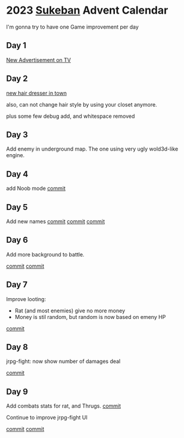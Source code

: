 <head>
<link rel="stylesheet" href="styling.css">
</head>

# 2023 [Sukeban](https://github.com/cosmo-ray/Sukeban) Advent Calendar

I'm gonna try to have one Game improvement per day

## Day 1

[New Advertisement on TV](https://github.com/cosmo-ray/Sukeban/commit/8b0e52990e0c039a36f5c08f000556c08c1b9d5f)

## Day 2

[new hair dresser in town](https://github.com/cosmo-ray/Sukeban/commit/738cd52d0b0cc0c9eca36ac18d754273333de9d2)

also, can not change hair style by using your closet anymore.

plus some few debug add, and whitespace removed

## Day 3

Add enemy in underground map.
The one using very ugly wold3d-like engine.

## Day 4

add Noob mode
[commit](https://github.com/cosmo-ray/Sukeban/commit/bc0a1b760471cace5267ecbc9e6797394e3447a9)

## Day 5

Add new names
[commit](https://github.com/cosmo-ray/Sukeban/commit/abcf10a0d1cdf534c84bdc1ebe552563df72da45)
[commit](https://github.com/cosmo-ray/Sukeban/commit/8c18561f6bbff7ff72407813c4a18178452403b5)
[commit](https://github.com/cosmo-ray/Sukeban/commit/1cd4094d2716fb99a2276d1d48f608b12ea7f8aa)

## Day 6

Add more background to battle.

[commit](https://github.com/cosmo-ray/Sukeban/commit/ed06df6751382edffea60a497bee6c6209ea8d54)
[commit](https://github.com/cosmo-ray/Sukeban/commit/218a990afed5bfd22d30f1def2e927ce9095fb91)

## Day 7

Improve looting:

- Rat (and most enemies) give no more money
- Money is stil random, but random is now based on emeny HP

[commit](https://github.com/cosmo-ray/Sukeban/commit/20bc0223d967089675f58275c28fa80ab569669f)

## Day 8

jrpg-fight: now show number of damages deal

[commit](https://github.com/cosmo-ray/yirl/commit/1eee6b3f43f439020483bc8c223c1e2d9569b994)

## Day 9

Add combats stats for rat, and Thrugs.
[commit](https://github.com/cosmo-ray/Sukeban/commit/42f79686c849665b7024d6ef8cfdf4778dd3b9fc)

Continue to improve jrpg-fight UI

[commit](https://github.com/cosmo-ray/yirl/commit/3e912b9264e6d192a443f7cedbeef5989904e4e6)
[commit](https://github.com/cosmo-ray/yirl/commit/6afdf022edc11f2d2270175b0d4801acad36982d)
